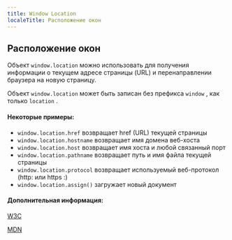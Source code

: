 ```yaml
---
title: Window Location
localeTitle: Расположение окон
---
```

## Расположение окон

Объект `window.location` можно использовать для получения информации о текущем адресе страницы (URL) и перенаправлении браузера на новую страницу.

Объект `window.location` может быть записан без префикса `window` , как только `location` .

#### Некоторые примеры:

*   `window.location.href` возвращает href (URL) текущей страницы
*   `window.location.hostname` возвращает имя домена веб-хоста
*   `window.location.host` возвращает имя хоста и любой связанный порт
*   `window.location.pathname` возвращает путь и имя файла текущей страницы
*   `window.location.protocol` возвращает используемый веб-протокол (http: или https :)
*   `window.location.assign()` загружает новый документ

#### Дополнительная информация:

[W3C](https://www.w3schools.com/js/js_window_location.asp)

[MDN](https://developer.mozilla.org/docs/Web/API/Window/location)